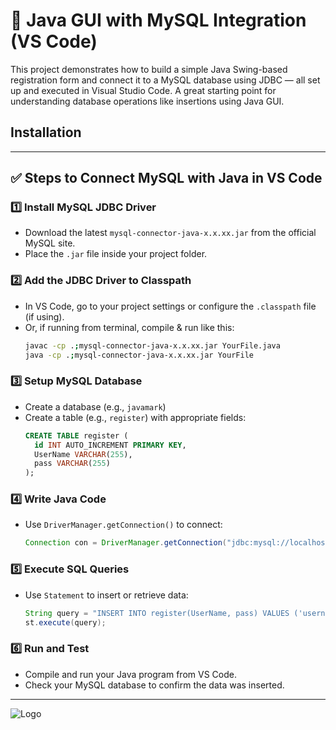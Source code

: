
# 📌 Java GUI with MySQL Integration (VS Code)

This project demonstrates how to build a simple Java Swing-based registration form and connect it to a MySQL database using JDBC — all set up and executed in Visual Studio Code. A great starting point for understanding database operations like insertions using Java GUI.



## Installation





---

## ✅ Steps to Connect MySQL with Java in VS Code

### 1️⃣ Install MySQL JDBC Driver
- Download the latest `mysql-connector-java-x.x.xx.jar` from the official MySQL site.
- Place the `.jar` file inside your project folder.

### 2️⃣ Add the JDBC Driver to Classpath
- In VS Code, go to your project settings or configure the `.classpath` file (if using).
- Or, if running from terminal, compile & run like this:
  ```bash
  javac -cp .;mysql-connector-java-x.x.xx.jar YourFile.java
  java -cp .;mysql-connector-java-x.x.xx.jar YourFile
  ```

### 3️⃣ Setup MySQL Database
- Create a database (e.g., `javamark`)
- Create a table (e.g., `register`) with appropriate fields:
  ```sql
  CREATE TABLE register (
    id INT AUTO_INCREMENT PRIMARY KEY,
    UserName VARCHAR(255),
    pass VARCHAR(255)
  );
  ```

### 4️⃣ Write Java Code
- Use `DriverManager.getConnection()` to connect:
  ```java
  Connection con = DriverManager.getConnection("jdbc:mysql://localhost:3306/javamark", "root", "");
  ```

### 5️⃣ Execute SQL Queries
- Use `Statement` to insert or retrieve data:
  ```java
  String query = "INSERT INTO register(UserName, pass) VALUES ('username', 'password')";
  st.execute(query);
  ```

### 6️⃣ Run and Test
- Compile and run your Java program from VS Code.
- Check your MySQL database to confirm the data was inserted.

---




![Logo](https://i.imghippo.com/files/YZBq8302lFo.jpg)
